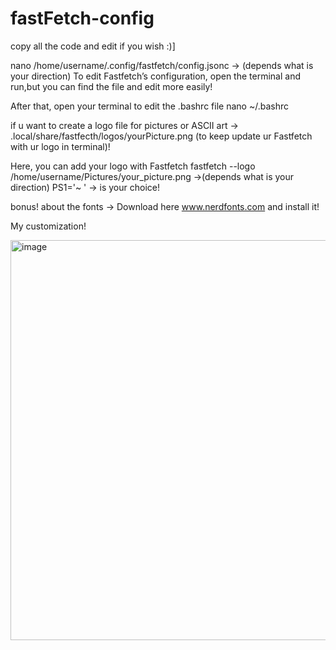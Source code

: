 # fastFetch-config


copy all the code and edit if you wish :)]

nano /home/username/.config/fastfetch/config.jsonc -> (depends what is your direction) To edit Fastfetch’s configuration, open the terminal and run,but you can find the file and edit more easily!

After that, open your terminal to edit the .bashrc file nano ~/.bashrc

if u want to create a logo file for pictures or ASCII art -> .local/share/fastfecth/logos/yourPicture.png (to keep update ur Fastfetch with ur logo in terminal)!

Here, you can add your logo with Fastfetch fastfetch --logo /home/username/Pictures/your_picture.png ->(depends what is your direction) PS1='~ ' -> is your choice!

bonus!
about the fonts -> Download here www.nerdfonts.com  and install it!

My customization!

<img width="855" height="640" alt="image" src="https://github.com/user-attachments/assets/3af8cb29-9c19-4e8c-ad92-c03277d46690" />



